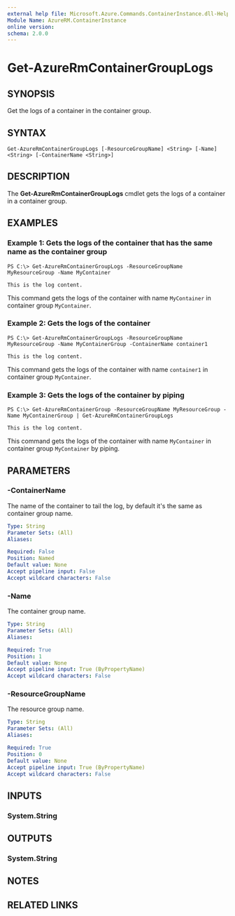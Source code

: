 ```yaml
---
external help file: Microsoft.Azure.Commands.ContainerInstance.dll-Help.xml
Module Name: AzureRM.ContainerInstance
online version: 
schema: 2.0.0
---
```


# Get-AzureRmContainerGroupLogs

## SYNOPSIS
Get the logs of a container in the container group.

## SYNTAX

```
Get-AzureRmContainerGroupLogs [-ResourceGroupName] <String> [-Name] <String> [-ContainerName <String>]
```

## DESCRIPTION
The **Get-AzureRmContainerGroupLogs** cmdlet gets the logs of a container in a container group.

## EXAMPLES

### Example 1: Gets the logs of the container that has the same name as the container group
```
PS C:\> Get-AzureRmContainerGroupLogs -ResourceGroupName MyResourceGroup -Name MyContainer

This is the log content.
```

This command gets the logs of the container with name `MyContainer` in container group `MyContainer`.

### Example 2: Gets the logs of the container
```
PS C:\> Get-AzureRmContainerGroupLogs -ResourceGroupName MyResourceGroup -Name MyContainerGroup -ContainerName container1

This is the log content.
```

This command gets the logs of the container with name `container1` in container group `MyContainer`.

### Example 3: Gets the logs of the container by piping
```
PS C:\> Get-AzureRmContainerGroup -ResourceGroupName MyResourceGroup -Name MyContainerGroup | Get-AzureRmContainerGroupLogs

This is the log content.
```

This command gets the logs of the container with name `MyContainer` in container group `MyContainer` by piping.

## PARAMETERS

### -ContainerName
The name of the container to tail the log, by default it's the same as container group name.

```yaml
Type: String
Parameter Sets: (All)
Aliases: 

Required: False
Position: Named
Default value: None
Accept pipeline input: False
Accept wildcard characters: False
```

### -Name
The container group name.

```yaml
Type: String
Parameter Sets: (All)
Aliases: 

Required: True
Position: 1
Default value: None
Accept pipeline input: True (ByPropertyName)
Accept wildcard characters: False
```

### -ResourceGroupName
The resource group name.

```yaml
Type: String
Parameter Sets: (All)
Aliases: 

Required: True
Position: 0
Default value: None
Accept pipeline input: True (ByPropertyName)
Accept wildcard characters: False
```

## INPUTS

### System.String


## OUTPUTS

### System.String


## NOTES

## RELATED LINKS

